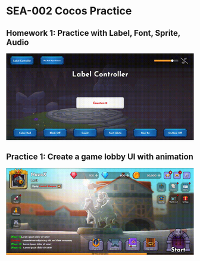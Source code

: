 # SEA-002 Cocos Practice
## Homework 1: Practice with Label, Font, Sprite, Audio
![Day 2](./image/Day_2.gif)
## Practice 1: Create a game lobby UI with animation
![Day 1](./image/Day_1.gif)
